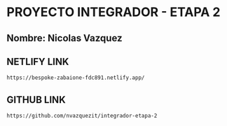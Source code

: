 # PROYECTO INTEGRADOR - ETAPA 2

## Nombre: Nicolas Vazquez

## NETLIFY LINK
```sh
https://bespoke-zabaione-fdc891.netlify.app/
``` 

## GITHUB LINK
```sh
https://github.com/nvazquezit/integrador-etapa-2
```